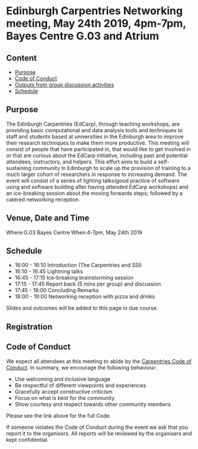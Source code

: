 # Edinburgh Carpentries Networking meeting,  May 24th 2019, 4pm-7pm, Bayes Centre G.03 and Atrium

## Content
* [Purpose](#purpose)
* [Code of Conduct](#code-of-conduct)
* [Outputs from group discussion activities](#outputs-from-group-discussion-activities)
* [Schedule](#schedule)


## Purpose

The Edinburgh Carpentries (EdCarp), through teaching workshops, are providing basic computational and data analysis tools and techniques to staff and students based at universities in the Edinburgh area to improve their research techniques to make them more productive. This meeting will consist of people that have participated in, that would like to get involved in or that are curious about the EdCarp initiative, including past and potential attendees, instructors, and helpers. This effort aims to build a self-sustaining community in Edinburgh to scale up the provision of training to a much larger cohort of researchers in response to increasing demand. The event will consist of  a series of lighting talks(good practice of software using and software building after having attended EdCarp workshops) and an ice-breaking session about the moving forwards steps; followed by a catered networking reception.

## Venue, Date and Time
Where:G.03 Bayes Centre When:4-7pm, May 24th 2019

## Schedule

* 16:00 - 16:10    Introduction (The Carpentries and SSI)
* 16:10 - 16:45    Lightning talks
* 16:45 - 17:15    Ice-breaking brainstorming session
* 17:15 - 17:45    Report back (5 mins per group) and discussion 
* 17:45 - 18:00    Concluding Remarks
* 18:00 - 19:00    Networking reception with pizza and drinks

Slides and outcomes will be added to this page in due course.

## Registration



## Code of Conduct

We expect all attendees at this meeting to abide by the [Carpentries Code of Conduct](https://docs.carpentries.org/topic_folders/policies/code-of-conduct.html). In summary, we encourage the following behaviour:

* Use welcoming and inclusive language
* Be respectful of different viewpoints and experiences
* Gracefully accept constructive criticism
* Focus on what is best for the community
* Show courtesy and respect towards other community members

Please see the link above for the full Code.

If someone violates the Code of Conduct during the event we ask that you report it to the organisers. All reports will be reviewed by the organisers and kept confidential.  

